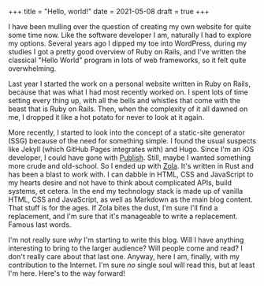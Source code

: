 +++
title = "Hello, world!"
date = 2021-05-08
draft = true
+++

I have been mulling over the question of creating my own website for quite some time now. Like the software developer I
am, naturally I had to explore my options. Several years ago I dipped my toe into WordPress, during my studies I got a
pretty good overview of Ruby on Rails, and I've written the classical "Hello World" program in lots of web frameworks,
so it felt quite overwhelming.

Last year I started the work on a personal website written in Ruby on Rails, because that was what I had most recently
worked on. I spent lots of time setting every thing up, with all the bells and whistles that come with the beast that is
Ruby on Rails. Then, when the complexity of it all dawned on me, I dropped it like a hot potato for never to look at it
again.

More recently, I started to look into the concept of a static-site generator (SSG) because of the need for something
simple. I found the usual suspects like Jekyll (which GitHub Pages integrates with) and Hugo. Since I'm an iOS
developer, I could have gone with [Publish](https://github.com/johnsundell/publish). Still, maybe I wanted something
more crude and old-school. So I ended up with [Zola](https://www.getzola.org/). It's written in Rust and has been a
blast to work with. I can dabble in HTML, CSS and JavaScript to my hearts desire and not have to think about complicated
APIs, build systems, et cetera. In the end my technology stack is made up of vanilla HTML, CSS and JavaScript, as well
as Markdown as the main blog content. That stuff is for the ages. If Zola bites the dust, I'm sure I'll find a
replacement, and I'm sure that it's manageable to write a replacement. Famous last words.

I'm not really sure _why_ I'm starting to write this blog. Will I have anything interesting to bring to the larger
audience? Will people come and read? I don't really care about that last one. Anyway, here I am, finally, with my
contribution to the Internet. I'm sure _no_ single soul will read this, but at least I'm here. Here's to the way
forward!
